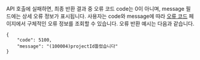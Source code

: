 [//]: # (chinagitpath:XXXXX)

API 호출에 실패하면, 최종 반환 결과 중 오류 코드 code는 0이 아니며, message 필드에는 상세 오류 정보가 표시됩니다. 사용자는 code와 message에 따라 [오류 코드](https://cloud.tencent.com/document/product/1014/31229) 페이지에서 구체적인 오류 정보를 조회할 수 있습니다.
오류 반환 예시는 다음과 같습니다.

```
{
    "code": 5100,
    "message": "(100004)projectId틀렸습니다"
}
```

